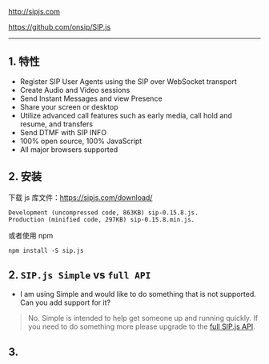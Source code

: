 http://sipjs.com

https://github.com/onsip/SIP.js

---

## 1. 特性

* Register SIP User Agents using the SIP over WebSocket transport
* Create Audio and Video sessions
* Send Instant Messages and view Presence
* Share your screen or desktop
* Utilize advanced call features such as early media, call hold and resume, and transfers
* Send DTMF with SIP INFO
* 100% open source, 100% JavaScript
* All major browsers supported

## 2. 安装

下载 js 库文件：https://sipjs.com/download/

```
Development (uncompressed code, 863KB) sip-0.15.8.js.
Production (minified code, 297KB) sip-0.15.8.min.js.
```

或者使用 npm

```
npm install -S sip.js
```

## 2. `SIP.js Simple` vs `full API`

* I am using Simple and would like to do something that is not supported. Can you add support for it?

> No. Simple is intended to help get someone up and running quickly. If you need to do something more please upgrade to the [full SIP.js API](https://sipjs.com/api/0.15.0/).

## 3. 

